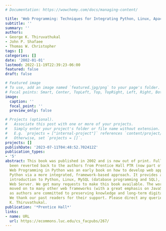 ```yaml
---
# Documentation: https://wowchemy.com/docs/managing-content/

title: 'Web Programming: Techniques for Integrating Python, Linux, Apache, and MySQL'
subtitle: ''
summary: ''
authors:
- George K. Thiruvathukal
- John P. Shafaee
- Thomas W. Christopher
tags: []
categories: []
date: '2002-01-01'
lastmod: 2022-11-19T22:39:23-06:00
featured: false
draft: false

# Featured image
# To use, add an image named `featured.jpg/png` to your page's folder.
# Focal points: Smart, Center, TopLeft, Top, TopRight, Left, Right, BottomLeft, Bottom, BottomRight.
image:
  caption: ''
  focal_point: ''
  preview_only: false

# Projects (optional).
#   Associate this post with one or more of your projects.
#   Simply enter your project's folder or file name without extension.
#   E.g. `projects = ["internal-project"]` references `content/project/deep-learning/index.md`.
#   Otherwise, set `projects = []`.
projects: []
publishDate: '2023-07-11T04:48:52.702412Z'
publication_types:
- '5'
abstract: This book was published in 2002 and is now out of print. Full rights have
  been reverted back to the authors from Prentice Hall PTR (now part of Pearson).
  Web Programming in Python was an early book on how to develop web applications using
  Python via a more integrated, framework-based approach. It provides a self-contained
  introduction to Python, Linux, MySQL (database programming and SQL), and Apache
  Web Server. We get many requests to make this book available. The world has since
  moved on to many other web frameworks (with a great emphasis on JavaScript) but
  as authors are committed to preserving knowledge and long-term digital archival.
  We thank our past readers for their support. Please direct any queries to George
  K. Thiruvathukal.
publication: '*Prentice Hall*'
links:
- name: URL
  url: https://ecommons.luc.edu/cs_facpubs/267/
---
```

